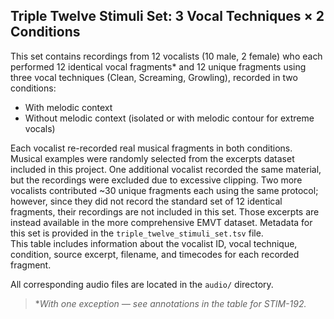 ## Triple Twelve Stimuli Set: 3 Vocal Techniques × 2 Conditions

This set contains recordings from 12 vocalists (10 male, 2 female) who each performed 12 identical vocal fragments* and 12 unique fragments using three vocal techniques (Clean, Screaming, Growling), recorded in two conditions:

- With melodic context
- Without melodic context (isolated or with melodic contour for extreme vocals)

Each vocalist re-recorded real musical fragments in both conditions. 
Musical examples were randomly selected from the excerpts dataset included in this project. 
One additional vocalist recorded the same material, but the recordings were excluded due to excessive clipping. 
Two more vocalists contributed ~30 unique fragments each using the same protocol; however, since they did not record the standard set of 12 identical fragments, their recordings are not included in this set. 
Those excerpts are instead available in the more comprehensive EMVT dataset.
Metadata for this set is provided in the `triple_twelve_stimuli_set.tsv` file.  
This table includes information about the vocalist ID, vocal technique, condition, source excerpt, filename, and timecodes for each recorded fragment.

All corresponding audio files are located in the `audio/` directory.

> *_With one exception — see annotations in the table for STIM-192._